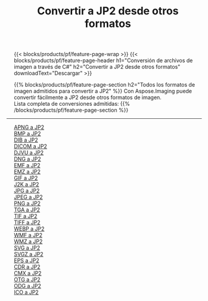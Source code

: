 ﻿---
title: Convertir a JP2 desde otros formatos 
weight: 3920
url: /es/net/conversion/to/jp2 
lang: es
langdirlevel: 2
locales: zh-hans,ja,it,ru,de,es,fr,nl,id,lt,pl,pt,vi,tr,ko,zh-hant,ar,hi,th,sv,cs,uk,he
description: Usando Aspose.Imaging puede convertir fácilmente a JP2 desde otros formatos
---

{{< blocks/products/pf/feature-page-wrap >}}
{{< blocks/products/pf/feature-page-header h1="Conversión de archivos de imagen a través de C#" h2="Convertir a JP2 desde otros formatos" downloadText="Descargar" >}}


{{% blocks/products/pf/feature-page-section  h2="Todos los formatos de imagen admitidos para convertir a JP2" %}}
Con Aspose.Imaging puede convertir fácilmente a JP2 desde otros formatos de imagen.
<br/>
Lista completa de conversiones admitidas:
{{% /blocks/products/pf/feature-page-section %}}
<div class="container-fluid productfamilypage bg-gray">
    <div class="convertypes bg-gray agp-content section">
        <div class="container">
		<hr style="margin-left:-20px;"/>
		<div class="row other-converters">
		    <div class='col-md-2 other-converter remove-lp remove-rp'><a href="/imaging/es/net/conversion/apng-to-jp2" >APNG a JP2</a></div>
<div class='col-md-2 other-converter remove-lp remove-rp'><a href="/imaging/es/net/conversion/bmp-to-jp2" >BMP a JP2</a></div>
<div class='col-md-2 other-converter remove-lp remove-rp'><a href="/imaging/es/net/conversion/dib-to-jp2" >DIB a JP2</a></div>
<div class='col-md-2 other-converter remove-lp remove-rp'><a href="/imaging/es/net/conversion/dicom-to-jp2" >DICOM a JP2</a></div>
<div class='col-md-2 other-converter remove-lp remove-rp'><a href="/imaging/es/net/conversion/djvu-to-jp2" >DJVU a JP2</a></div>
<div class='col-md-2 other-converter remove-lp remove-rp'><a href="/imaging/es/net/conversion/dng-to-jp2" >DNG a JP2</a></div>
<div class='col-md-2 other-converter remove-lp remove-rp'><a href="/imaging/es/net/conversion/emf-to-jp2" >EMF a JP2</a></div>
<div class='col-md-2 other-converter remove-lp remove-rp'><a href="/imaging/es/net/conversion/emz-to-jp2" >EMZ a JP2</a></div>
<div class='col-md-2 other-converter remove-lp remove-rp'><a href="/imaging/es/net/conversion/gif-to-jp2" >GIF a JP2</a></div>
<div class='col-md-2 other-converter remove-lp remove-rp'><a href="/imaging/es/net/conversion/j2k-to-jp2" >J2K a JP2</a></div>
<div class='col-md-2 other-converter remove-lp remove-rp'><a href="/imaging/es/net/conversion/jpg-to-jp2" >JPG a JP2</a></div>
<div class='col-md-2 other-converter remove-lp remove-rp'><a href="/imaging/es/net/conversion/jpeg-to-jp2" >JPEG a JP2</a></div>
<div class='col-md-2 other-converter remove-lp remove-rp'><a href="/imaging/es/net/conversion/png-to-jp2" >PNG a JP2</a></div>
<div class='col-md-2 other-converter remove-lp remove-rp'><a href="/imaging/es/net/conversion/tga-to-jp2" >TGA a JP2</a></div>
<div class='col-md-2 other-converter remove-lp remove-rp'><a href="/imaging/es/net/conversion/tif-to-jp2" >TIF a JP2</a></div>
<div class='col-md-2 other-converter remove-lp remove-rp'><a href="/imaging/es/net/conversion/tiff-to-jp2" >TIFF a JP2</a></div>
<div class='col-md-2 other-converter remove-lp remove-rp'><a href="/imaging/es/net/conversion/webp-to-jp2" >WEBP a JP2</a></div>
<div class='col-md-2 other-converter remove-lp remove-rp'><a href="/imaging/es/net/conversion/wmf-to-jp2" >WMF a JP2</a></div>
<div class='col-md-2 other-converter remove-lp remove-rp'><a href="/imaging/es/net/conversion/wmz-to-jp2" >WMZ a JP2</a></div>
<div class='col-md-2 other-converter remove-lp remove-rp'><a href="/imaging/es/net/conversion/svg-to-jp2" >SVG a JP2</a></div>
<div class='col-md-2 other-converter remove-lp remove-rp'><a href="/imaging/es/net/conversion/svgz-to-jp2" >SVGZ a JP2</a></div>
<div class='col-md-2 other-converter remove-lp remove-rp'><a href="/imaging/es/net/conversion/eps-to-jp2" >EPS a JP2</a></div>
<div class='col-md-2 other-converter remove-lp remove-rp'><a href="/imaging/es/net/conversion/cdr-to-jp2" >CDR a JP2</a></div>
<div class='col-md-2 other-converter remove-lp remove-rp'><a href="/imaging/es/net/conversion/cmx-to-jp2" >CMX a JP2</a></div>
<div class='col-md-2 other-converter remove-lp remove-rp'><a href="/imaging/es/net/conversion/otg-to-jp2" >OTG a JP2</a></div>
<div class='col-md-2 other-converter remove-lp remove-rp'><a href="/imaging/es/net/conversion/odg-to-jp2" >ODG a JP2</a></div>
<div class='col-md-2 other-converter remove-lp remove-rp'><a href="/imaging/es/net/conversion/ico-to-jp2" >ICO a JP2</a></div>
                </div>
        </div>
    </div>
</div>
<br/>

